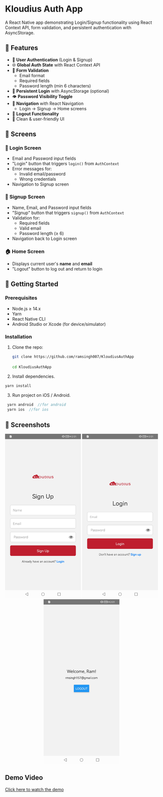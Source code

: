 # Kloudius Auth App

A React Native app demonstrating Login/Signup functionality using React Context API, form validation, and persistent authentication with AsyncStorage.

## 📱 Features

- 🔐 **User Authentication** (Login & Signup)
- 🌐 **Global Auth State** with React Context API
- 🧪 **Form Validation**
  - Email format
  - Required fields
  - Password length (min 6 characters)
- 💾 **Persistent Login** with AsyncStorage (optional)
- 👁️ **Password Visibility Toggle**
- 🔄 **Navigation** with React Navigation
  - Login → Signup → Home screens
- 🚪 **Logout Functionality**
- 🎨 Clean & user-friendly UI

## 📂 Screens

### 🔑 Login Screen
- Email and Password input fields
- "Login" button that triggers `login()` from `AuthContext`
- Error messages for:
  - Invalid email/password
  - Wrong credentials
- Navigation to Signup screen

### 📝 Signup Screen
- Name, Email, and Password input fields
- "Signup" button that triggers `signup()` from `AuthContext`
- Validation for:
  - Required fields
  - Valid email
  - Password length (≥ 6)
- Navigation back to Login screen

### 🏠 Home Screen
- Displays current user's **name** and **email**
- "Logout" button to log out and return to login

## 🚀 Getting Started

### Prerequisites
- Node.js ≥ 14.x
- Yarn
- React Native CLI
- Android Studio or Xcode (for device/simulator)

### Installation

1. Clone the repo:
   ```bash
   git clone https://github.com/ramsingh007/KloudiusAuthApp

   cd KloudiusAuthApp

2. Install dependencies.

```js
yarn install
```

3. Run project on iOS / Android.

```js
 yarn android  //for android
 yarn ios  //for ios
```
## 📸 Screenshots

<p align="center">
  <img src="assets/demo/signup.jpg" alt="Settings" width="250">
  <img src="assets/demo/login.jpg" alt="Login" width="250">
  <img src="assets/demo/dash.jpg" alt="Dashboard" width="250">
</p>

## Demo Video

[Click here to watch the demo](./assets/demo/demo.mp4)


